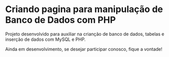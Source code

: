 # Criando pagina para manipulação de Banco de Dados com PHP

Projeto desenvolvido para auxiliar na crianção de banco de dados, tabelas e inserção de dados com MySQL e PHP.

Ainda em desenvolvimento, se desejar participar conosco, fique a vontade!